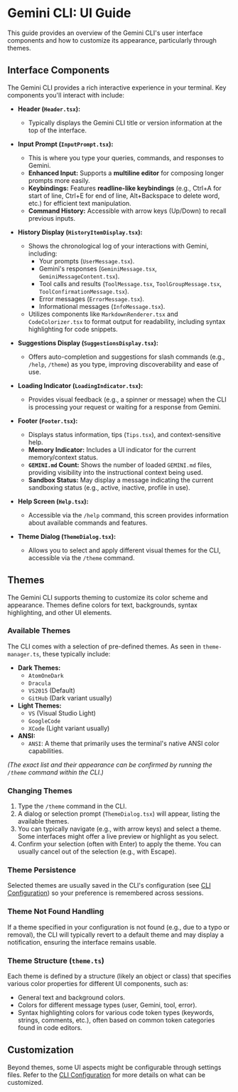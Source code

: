 # Gemini CLI: UI Guide

This guide provides an overview of the Gemini CLI's user interface components and how to customize its appearance, particularly through themes.

## Interface Components

The Gemini CLI provides a rich interactive experience in your terminal. Key components you'll interact with include:

*   **Header (`Header.tsx`):**
    *   Typically displays the Gemini CLI title or version information at the top of the interface.

*   **Input Prompt (`InputPrompt.tsx`):**
    *   This is where you type your queries, commands, and responses to Gemini.
    *   **Enhanced Input:** Supports a **multiline editor** for composing longer prompts more easily.
    *   **Keybindings:** Features **readline-like keybindings** (e.g., Ctrl+A for start of line, Ctrl+E for end of line, Alt+Backspace to delete word, etc.) for efficient text manipulation.
    *   **Command History:** Accessible with arrow keys (Up/Down) to recall previous inputs.

*   **History Display (`HistoryItemDisplay.tsx`):**
    *   Shows the chronological log of your interactions with Gemini, including:
        *   Your prompts (`UserMessage.tsx`).
        *   Gemini's responses (`GeminiMessage.tsx`, `GeminiMessageContent.tsx`).
        *   Tool calls and results (`ToolMessage.tsx`, `ToolGroupMessage.tsx`, `ToolConfirmationMessage.tsx`).
        *   Error messages (`ErrorMessage.tsx`).
        *   Informational messages (`InfoMessage.tsx`).
    *   Utilizes components like `MarkdownRenderer.tsx` and `CodeColorizer.tsx` to format output for readability, including syntax highlighting for code snippets.

*   **Suggestions Display (`SuggestionsDisplay.tsx`):**
    *   Offers auto-completion and suggestions for slash commands (e.g., `/help`, `/theme`) as you type, improving discoverability and ease of use.

*   **Loading Indicator (`LoadingIndicator.tsx`):**
    *   Provides visual feedback (e.g., a spinner or message) when the CLI is processing your request or waiting for a response from Gemini.

*   **Footer (`Footer.tsx`):**
    *   Displays status information, tips (`Tips.tsx`), and context-sensitive help.
    *   **Memory Indicator:** Includes a UI indicator for the current memory/context status.
    *   **`GEMINI.md` Count:** Shows the number of loaded `GEMINI.md` files, providing visibility into the instructional context being used.
    *   **Sandbox Status:** May display a message indicating the current sandboxing status (e.g., active, inactive, profile in use).

*   **Help Screen (`Help.tsx`):**
    *   Accessible via the `/help` command, this screen provides information about available commands and features.

*   **Theme Dialog (`ThemeDialog.tsx`):**
    *   Allows you to select and apply different visual themes for the CLI, accessible via the `/theme` command.

## Themes

The Gemini CLI supports theming to customize its color scheme and appearance. Themes define colors for text, backgrounds, syntax highlighting, and other UI elements.

### Available Themes

The CLI comes with a selection of pre-defined themes. As seen in `theme-manager.ts`, these typically include:

*   **Dark Themes:**
    *   `AtomOneDark`
    *   `Dracula`
    *   `VS2015` (Default)
    *   `GitHub` (Dark variant usually)
*   **Light Themes:**
    *   `VS` (Visual Studio Light)
    *   `GoogleCode`
    *   `XCode` (Light variant usually)
*   **ANSI:**
    *   `ANSI`: A theme that primarily uses the terminal's native ANSI color capabilities.

*(The exact list and their appearance can be confirmed by running the `/theme` command within the CLI.)*

### Changing Themes

1.  Type the `/theme` command in the CLI.
2.  A dialog or selection prompt (`ThemeDialog.tsx`) will appear, listing the available themes.
3.  You can typically navigate (e.g., with arrow keys) and select a theme. Some interfaces might offer a live preview or highlight as you select.
4.  Confirm your selection (often with Enter) to apply the theme. You can usually cancel out of the selection (e.g., with Escape).

### Theme Persistence

Selected themes are usually saved in the CLI's configuration (see [CLI Configuration](./configuration.md)) so your preference is remembered across sessions.

### Theme Not Found Handling
If a theme specified in your configuration is not found (e.g., due to a typo or removal), the CLI will typically revert to a default theme and may display a notification, ensuring the interface remains usable.

### Theme Structure (`theme.ts`)

Each theme is defined by a structure (likely an object or class) that specifies various color properties for different UI components, such as:

*   General text and background colors.
*   Colors for different message types (user, Gemini, tool, error).
*   Syntax highlighting colors for various code token types (keywords, strings, comments, etc.), often based on common token categories found in code editors.

## Customization

Beyond themes, some UI aspects might be configurable through settings files. Refer to the [CLI Configuration](./configuration.md) for more details on what can be customized.
